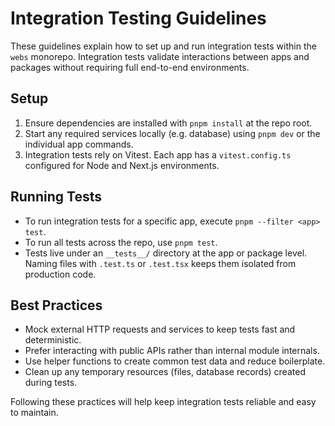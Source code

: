 # Integration Testing Guidelines

These guidelines explain how to set up and run integration tests within the `webs` monorepo. Integration tests validate interactions between apps and packages without requiring full end-to-end environments.

## Setup
1. Ensure dependencies are installed with `pnpm install` at the repo root.
2. Start any required services locally (e.g. database) using `pnpm dev` or the individual app commands.
3. Integration tests rely on Vitest. Each app has a `vitest.config.ts` configured for Node and Next.js environments.

## Running Tests
- To run integration tests for a specific app, execute `pnpm --filter <app> test`.
- To run all tests across the repo, use `pnpm test`.
- Tests live under an `__tests__/` directory at the app or package level. Naming files with `.test.ts` or `.test.tsx` keeps them isolated from production code.

## Best Practices
- Mock external HTTP requests and services to keep tests fast and deterministic.
- Prefer interacting with public APIs rather than internal module internals.
- Use helper functions to create common test data and reduce boilerplate.
- Clean up any temporary resources (files, database records) created during tests.

Following these practices will help keep integration tests reliable and easy to maintain.
